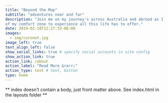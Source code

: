 ```yaml
---
title: "Beyond the Map"
subtitle: "adventures near and far"
description: "Join me on my journey's across Australia and abroad as I step out
of my comfort zone to experience all this life has to offer."
date: 2019-02-18T12:27:33-06:00
images:
  - img/coronet.jpg
image_left: true
text_align_left: false
show_social_links: true # specify social accounts in site config
show_action_link: true
action_link: /about
action_label: "Read More &rarr;"
action_type: text # text, button
type: home
---
```


** index doesn't contain a body, just front matter above.
See index.html in the layouts folder **
